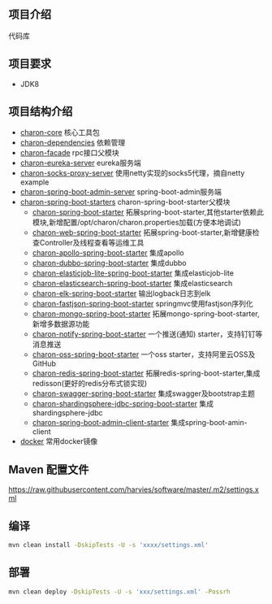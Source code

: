 ## 项目介绍

代码库

## 项目要求

- JDK8

## 项目结构介绍

- [charon-core](./charon-core) 核心工具包
- [charon-dependencies](./charon-charon-dependencies) 依赖管理
- [charon-facade](./charon-facade)  rpc接口父模块
- [charon-eureka-server](./charon-eureka-server) eureka服务端
- [charon-socks-proxy-server](./charon-socks-proxy-server)  使用netty实现的socks5代理，摘自netty example
- [charon-spring-boot-admin-server](./charon-spring-boot-admin-server) spring-boot-admin服务端
- [charon-spring-boot-starters](./charon-spring-boot-starters)  charon-spring-boot-starter父模块
    - [charon-spring-boot-starter](./charon-spring-boot-starters/charon-spring-boot-starter)
      拓展spring-boot-starter,其他starter依赖此模块,新增配置/opt/charon/charon.properties加载(方便本地调试)
    - [charon-web-spring-boot-starter](./charon-spring-boot-starters/charon-web-spring-boot-starter)
      拓展spring-boot-starter,新增健康检查Controller及线程查看等运维工具
    - [charon-apollo-spring-boot-starter](./charon-spring-boot-starters/charon-apollo-spring-boot-starter) 集成apollo
    - [charon-dubbo-spring-boot-starter](./charon-spring-boot-starters/charon-dubbo-spring-boot-starter) 集成dubbo
    - [charon-elasticjob-lite-spring-boot-starter](./charon-spring-boot-starters/charon-elasticjob-lite-spring-boot-starter)
      集成elasticjob-lite
    - [charon-elasticsearch-spring-boot-starter](./charon-spring-boot-starters/charon-elasticsearch-spring-boot-starter)
      集成elasticsearch
    - [charon-elk-spring-boot-starter](./charon-spring-boot-starters/charon-elk-spring-boot-starter) 输出logback日志到elk
    - [charon-fastjson-spring-boot-starter](./charon-spring-boot-starters/charon-fastjson-spring-boot-starter)
      springmvc使用fastjson序列化
    - [charon-mongo-spring-boot-starter](./charon-spring-boot-starters/charon-mongo-spring-boot-starter)
      拓展mongo-spring-boot-starter,新增多数据源功能
    - [charon-notify-spring-boot-starter](./charon-spring-boot-starters/charon-notify-spring-boot-starter) 一个推送(通知)
      starter，支持钉钉等消息推送
    - [charon-oss-spring-boot-starter](./charon-spring-boot-starters/charon-oss-spring-boot-starter) 一个oss
      starter，支持阿里云OSS及GitHub
    - [charon-redis-spring-boot-starter](./charon-spring-boot-starters/charon-redis-spring-boot-starter)
      拓展redis-spring-boot-starter,集成redisson(更好的redis分布式锁实现)
    - [charon-swagger-spring-boot-starter](./charon-spring-boot-starters/charon-swagger-spring-boot-starter)
      集成swagger及bootstrap主题
    - [charon-shardingsphere-jdbc-spring-boot-starter](./charon-spring-boot-starters/charon-shardingsphere-jdbc-spring-boot-starter)
      集成shardingsphere-jdbc
    - [charon-spring-boot-admin-client-starter](./charon-spring-boot-starters/charon-spring-boot-admin-client-starter)
      集成spring-boot-amin-client
- [docker](./docker) 常用docker镜像

## Maven 配置文件

https://raw.githubusercontent.com/harvies/software/master/.m2/settings.xml

## 编译

```bash
mvn clean install -DskipTests -U -s 'xxxx/settings.xml'
```

## 部署

```bash
mvn clean deploy -DskipTests -U -s 'xxx/settings.xml' -Possrh
```
